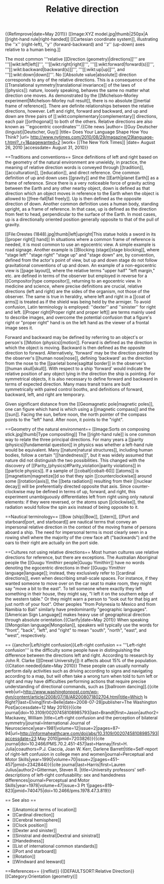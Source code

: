 ﻿---
lastrevid: 633434468
pageid: 18183
canonicalurl: http://en.wikipedia.org/wiki/Relative_direction
title: Relative direction
editurl: http://en.wikipedia.org/w/index.php?title=Relative_direction&action=edit
length: 10232
contentmodel: wikitext
pagelanguage: en
touched: 2015-02-14T13:05:20Z
ns: 0
fullurl: http://en.wikipedia.org/wiki/Relative_direction
---

{{Refimprove|date=May 2011}}
[[Image:XYZ model.jpg|thumb|250px|A [[right-hand rule|right-handed]] [[Cartesian coordinate system]], illustrating the ''x'' (right-left), ''y'' (forward-backward) and ''z'' (up-down) axes relative to a human being.]]

The most common '''relative [[Direction (geometry)|directions]]''' are '''[[wikt:left|left]]''', '''[[wikt:right|right]]''', '''[[:wikt:forward|forward(s)]]''', '''[[:wikt:backward|backward(s)]]''', '''[[:wikt:up|up]]''', and '''[[:wikt:down|down]]'''. No [[Absolute value|absolute]] direction corresponds to any of the relative directions. This is a consequence of the [[Translational symmetry|translational invariance]] of the laws of [[physics]]: nature, loosely speaking, behaves the same no matter what direction one moves. As demonstrated by the [[Michelson–Morley experiment|Michelson-Morley null result]], there is no absolute [[inertial frame of reference]]. There are definite relationships between the relative directions, however. Left and right, forward and backward, and up and down are three pairs of [[:wikt:complementary|complementary]] directions, each pair [[orthogonal]] to both of the others. Relative directions are also known as '''egocentric coordinates'''.<ref name="nytimes">{{Cite news |author= [[Guy Deutscher (linguist)|Deutscher, Guy]] |title= Does Your Language Shape How You Think? |url= http://www.nytimes.com/2010/08/29/magazine/29language-t.html?_r=1&pagewanted=2 |work= [[The New York Times]] |date= August 26, 2010 |accessdate= August 31, 2010}}</ref>

==Traditions and conventions==
Since definitions of left and right based on the geometry of the natural environment are unwieldy, in practice, the meaning of relative direction words is conveyed through [[tradition]], [[acculturation]], [[education]], and direct reference. One common definition of up and down uses [[gravity]] and the [[Earth|planet Earth]] as a frame of reference. Since there is a very noticeable force of gravity acting between the Earth and any other nearby object, down is defined as that direction which an object moves in reference to the Earth when the object is allowed to [[free-fall|fall freely]]. Up is then defined as the opposite direction of down.  Another common definition uses a human body, standing upright, as a frame of reference. In that case, up is defined as the direction from feet to head, perpendicular to the surface of the Earth. In most cases, up is a directionally oriented position generally opposite to that of the pull of gravity.

[[File:Orestes (1848).jpg|thumb|left|upright|This statue holds a sword in its [[proper right]] hand]]
In situations where a common frame of reference is needed, it is most common to use an egocentric view. A simple example is road signage. Another example is [[Blocking (stage)|stage blocking]], where "stage left" "stage right" "stage up" and "stage down" are, by convention, defined from the actor's point of view, but up and down stage do not follow gravitational conventions of up and down. An example of a non-egocentric view is [[page layout]], where the relative terms "upper half" "left margin," etc. are defined in terms of the observer but employed in reverse for a [[Compositor|type compositor]], returning to an egocentric view. In medicine and science, where precise definitions are crucial, relative directions (left and right) are the sides of the organism, not those of the observer. The same is true in heraldry, where left and right in a [[coat of arms]] is treated as if the shield was being held by the armiger. To avoid confusion, Latin terminology is employed: ''dexter'' and ''sinister'' for right and left.  [[Proper right|Proper right and proper left]] are terms mainly used to describe images, and overcome the potential confusion that a figure's right or "proper right" hand is on the left hand as the viewer of a frontal image sees it.

Forward and backward may be defined by referring to an object's or person's [[Motion (physics)|motion]]. Forward is defined as the direction in which the object is moving. Backward is then defined as the opposite direction to forward. Alternatively, 'forward' may be the direction pointed by the observer's [[human nose|nose]], defining 'backward' as the direction from the nose to the [[parietal bone|sagittal border]] in the observer's [[human skull|skull]]. With respect to a ship 'forward' would indicate the relative position of any object lying in the direction the ship is pointing. For symmetrical objects, it is also necessary to define forward and backward in terms of expected direction. Many mass transit trains are built symmetrically with paired control booths, and definitions of forward, backward, left, and right are temporary.

Given significant distance from the [[Geomagnetic pole|magnetic poles]], one can figure which hand is which using a [[magnetic compass]] and the [[sun]]. Facing the sun, before noon, the north pointer of the compass points to the "left" hand. After noon, it points to the "right".

==Geometry of the natural environment==
[[Image:Sorts on composing stick.jpg|thumb|Type compositing]]
The [[right-hand rule]] is one common way to relate the three principal directions. For many years a [[parity (physics)|fundamental question]] in physics was whether a left-hand rule would be equivalent. Many [[nature|natural structures]], including human bodies, follow a certain "[[handedness]]", but it was widely assumed that nature did not distinguish the two possibilities. This changed with the discovery of [[Parity_(physics)#Parity_violation|parity violations]] in [[particle physics]]. If a sample of [[cobalt|cobalt-60]] [[atoms]] is [[magnetism|magnetize]]d so that they spin [[counterclockwise]] around some [[rotation|axis]], the [[beta radiation]] resulting from their [[nuclear decay]] will be preferentially directed opposite that axis. Since counter-clockwise may be defined in terms of up, forward, and right, this experiment unambiguously differentiates left from right using only natural elements: if they were reversed, or the atoms spun [[clockwise]], the radiation would follow the spin axis instead of being opposite to it.

==Nautical terminology==
[[Bow (ship)|Bow]], [[stern]], [[Port and starboard|port, and starboard]] are nautical terms that convey an impersonal relative direction in the context of the moving frame of persons aboard a ship. The need for impersonal terms is most clearly seen in a rowing shell where the majority of the crew face aft ("backwards") and the oars to their right are actually on the port side.

==Cultures not using relative directions==
Most human cultures use relative directions for reference, but there are exceptions. The Australian Aboriginal people the [[Guugu Yimithirr people|Guugu Yimithirr]] have no words denoting the egocentric directions in their [[Guugu Yimithirr language|language]]; instead, they exclusively refer to [[cardinal directions]], even when describing small-scale spaces. For instance, if they wanted someone to move over on the car seat to make room, they might say "move a bit to the east". To tell someone where exactly they left something in their house, they might say, "I left it on the southern edge of the western table." Or they might warn a person to "look out for that big ant just north of your foot". Other peoples "from Polynesia to Mexico and from Namibia to Bali" similarly have predominantly "geographic languages".<ref name="nytimes"/> [[American Sign Language]] makes heavy use of geographical direction through absolute orientation.{{Clarify|date=May 2011}} When speaking [[Mongolian language|Mongolian]], speakers will typically use the words for "front", "back", "left", and "right" to mean "south", "north", "east", and "west", respectively.

== {{anchor|Left/right confusion}}Left-right confusion ==
'''Left-right confusion''' is the difficulty some people have in distinguishing the difference between the directions left and right. According to research by John R. Clarke ([[Drexel University]]) it affects about 15% of the population.{{Citation needed|date=May 2010}}<!-- It is correct according to the cited Washington Post article, but a direct link to the research would be better. --> These people can usually normally perform daily activities such as driving according to signs and navigating according to a map, but will often take a wrong turn when told to turn left or right and may have difficulties performing actions that require precise understanding of directional commands, such as [[ballroom dancing]].<ref>{{cite web|url=http://www.washingtonpost.com/wp-dyn/content/article/2008/07/18/AR2008071802704.html|title=Which Is Right?|last=Elving|first=Belle|date=2008-07-28|publisher=The Washington Post|accessdate=12 May 2010}}</ref><ref name="Brandt-Mackavey">{{cite journal|doi=10.3109/00207458108985793|last=Brandt|first=Jason|author2=Mackavey, William |title=Left-right confusion and the perception of bilateral symmetry|journal=International Journal of Neuroscience|year=1981|volume=12|issue=2|pages=87–94|url=http://informahealthcare.com/doi/abs/10.3109/00207458108985793|accessdate=23 May 2010|pmid=7203826}}</ref><ref name="Hannay">{{cite journal|doi=10.2466/PMS.70.2.451-457|last=Hannay|first=H. Julia|coauthors=P.J. Ciaccia, Joan W. Kerr, Darlene Barrett|title=Self-report of right-left confusion in college men and women|journal=Perceptual and Motor Skills|year=1990|volume=70|issue=2|pages=451–457|pmid=2342844}}</ref><ref>{{cite journal|last=Harris|first=Lauren Julius|author2=Gitterman, Steven R. |title=University professors' self-descriptions of left-right confusability: sex and handedness differences|journal=Perceptual and Motor Skills|year=1978|volume=47|issue=3 Pt 1|pages=819–823|pmid=740475|doi=10.2466/pms.1978.47.3.819}}</ref>

== See also ==
* [[Anatomical terms of location]]
* [[Cardinal direction]]
* [[Cerebral hemisphere]]
* [[Clock position]]
* [[Dexter and sinister]]
* [[Sinistral and dextral|Dextral and sinistral]]
* [[Handedness]]
* [[List of international common standards]]
* [[Port and starboard]]
* [[Rotation]]
* [[Windward and leeward]]

==References==
{{reflist}}
{{DEFAULTSORT:Relative Direction}}
[[Category:Orientation (geometry)]]